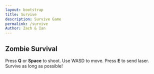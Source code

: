 ```yaml
---
layout: bootstrap
title: Survive
description: Survive Game 
permalink: /survive
Author: Zach & Ian
---
```


<h2>Zombie Survival</h2>
<div style="display: flex; align-items: center; justify-content: flex-start; gap: 20px; margin-bottom: 8px;">
  <div>
    <span>Press <b>Q</b> or <b>Space</b> to shoot. Use WASD to move. Press <b>E</b> to send laser. Survive as long as possible!</span>
  </div>
  <div id="laserStatus" style="font-weight: bold; color: #FFD600; margin-left: 20px;"></div>
</div>
<canvas id="gameCanvas" width="800" height="600"></canvas>
<script>
const canvas = document.getElementById("gameCanvas");
const ctx = canvas.getContext("2d");

class Entity {
    constructor(x, y, color, damage = 5, isZombie = false) {
    this.x = x;
    this.y = y;
    this.vx = 0;
    this.vy = 0;
    this.size = 20;
    this.color = color;
    this.hp = 100;
    this.damage = damage;
    this.cooldown = 0;
    this.isZombie = isZombie;
    }

    draw() {
    ctx.fillStyle = this.color;
    ctx.beginPath();
    ctx.arc(this.x, this.y, this.size, 0, Math.PI * 2);
    ctx.fill();

    // Health bar
    ctx.fillStyle = "red";
    ctx.fillRect(this.x - this.size, this.y - this.size - 10, 40, 5);
    ctx.fillStyle = "lime";
    ctx.fillRect(this.x - this.size, this.y - this.size - 10, 40 * (this.hp / 100), 5);
    }

    distanceTo(other) {
    return Math.hypot(this.x - other.x, this.y - other.y);
    }

    move() {
    this.x += this.vx;
    this.y += this.vy;
    }

    setDirection(dx, dy) {
    this.vx = dx;
    this.vy = dy;
    }

    // Add moveToward method for zombies
    moveToward(target, speed) {
    const angle = Math.atan2(target.y - this.y, target.x - this.x);
    this.vx = Math.cos(angle) * speed;
    this.vy = Math.sin(angle) * speed;
    this.move();
    }
}

class Bullet {
    constructor(x, y, angle, color = "yellow", speed = 6, damage = 20) {
    this.x = x;
    this.y = y;
    this.vx = Math.cos(angle) * speed;
    this.vy = Math.sin(angle) * speed;
    this.color = color;
    this.size = 6;
    this.damage = damage;
    this.hit = false;
    }

    update() {
    this.x += this.vx;
    this.y += this.vy;
    }

    draw() {
    ctx.fillStyle = this.color;
    ctx.beginPath();
    ctx.arc(this.x, this.y, this.size, 0, Math.PI * 2);
    ctx.fill();
    }
}

const player = new Entity(400, 300, "blue");
let zombies = [];
let bullets = [];
let keys = { w: false, a: false, s: false, d: false };
let spawnRate = 120;
let timer = 0;
let gameOver = false;

let lastAimAngle = 0;
let laserCooldown = 0;
const LASER_COOLDOWN_FRAMES = 600;
const LASER_DAMAGE = 50;

// Auto-shoot mechanism
let shootHeld = false;
let lastShotTime = 0;
const SHOOT_INTERVAL = 200; // ms

function tryShoot() {
    const now = Date.now();
    if (player.cooldown > 0 || now - lastShotTime < SHOOT_INTERVAL) return;
    if (zombies.length === 0) return;
    let closest = null;
    let minDist = Infinity;
    for (let t of zombies) {
        const d = player.distanceTo(t);
        if (d < minDist) {
            minDist = d;
            closest = t;
        }
    }
    if (closest) {
        const angle = Math.atan2(closest.y - player.y, closest.x - player.x);
        bullets.push(new Bullet(player.x, player.y, angle));
        player.cooldown = 15;  // Faster bullet rate (for legacy, but we use time now)
        lastShotTime = now;
    }
}

// Handle WASD movement and laser
document.addEventListener("keydown", e => {
    const key = e.key.toLowerCase();
    if (key === "w") keys.w = true;
    if (key === "a") keys.a = true;
    if (key === "s") keys.s = true;
    if (key === "d") keys.d = true;
    if (key === "q" || key === " ") {
        shootHeld = true;
        tryShoot();
    }
    if (key === "e" && laserCooldown === 0) {
        fireLaser();
        laserCooldown = LASER_COOLDOWN_FRAMES;
    }
});

document.addEventListener("keyup", e => {
    const key = e.key.toLowerCase();
    if (key === "w") keys.w = false;
    if (key === "a") keys.a = false;
    if (key === "s") keys.s = false;
    if (key === "d") keys.d = false;
    if (key === "q" || key === " ") {
        shootHeld = false;
    }
});

// Player movement
function movePlayer() {
    const speed = 3;
    let dx = 0;
    let dy = 0;
    if (keys.w) dy = -speed;
    if (keys.s) dy = speed;
    if (keys.a) dx = -speed;
    if (keys.d) dx = speed;
    player.setDirection(dx, dy);
    player.move();

    // Clamp player position to stay within canvas borders
    player.x = Math.max(player.size, Math.min(canvas.width - player.size, player.x));
    player.y = Math.max(player.size, Math.min(canvas.height - player.size, player.y));
}

function drawBorder() {
    ctx.save();
    ctx.strokeStyle = "black";
    ctx.lineWidth = 6;
    ctx.strokeRect(0, 0, canvas.width, canvas.height);
    ctx.restore();
}

// Laser beam logic
function fireLaser() {
    let angle = lastAimAngle;
    if (zombies.length > 0) {
        let closest = zombies.reduce((a, b) => player.distanceTo(a) < player.distanceTo(b) ? a : b);
        angle = Math.atan2(closest.y - player.y, closest.x - player.x);
    }
    // Find intersection with canvas border
    let lx = player.x, ly = player.y;
    let dx = Math.cos(angle), dy = Math.sin(angle);
    let tMax = Infinity;
    // Calculate intersection with each border
    if (dx !== 0) {
        let tx1 = (0 - player.x) / dx;
        let tx2 = (canvas.width - player.x) / dx;
        tMax = Math.min(tMax, ...[tx1, tx2].filter(t => t > 0));
    }
    if (dy !== 0) {
        let ty1 = (0 - player.y) / dy;
        let ty2 = (canvas.height - player.y) / dy;
        tMax = Math.min(tMax, ...[ty1, ty2].filter(t => t > 0));
    }
    const lx2 = player.x + dx * tMax;
    const ly2 = player.y + dy * tMax;

    // Draw laser beam (yellow)
    ctx.save();
    ctx.strokeStyle = "yellow";
    ctx.lineWidth = 8;
    ctx.globalAlpha = 0.7;
    ctx.beginPath();
    ctx.moveTo(player.x, player.y);
    ctx.lineTo(lx2, ly2);
    ctx.stroke();
    ctx.restore();

    // Damage zombies that intersect the laser
    for (let z of zombies) {
        // Distance from zombie center to laser line segment
        const A = {x: player.x, y: player.y}, B = {x: lx2, y: ly2};
        const ABx = B.x - A.x, ABy = B.y - A.y;
        const APx = z.x - A.x, APy = z.y - A.y;
        const ab2 = ABx*ABx + ABy*ABy;
        const ap_ab = APx*ABx + APy*ABy;
        const t = Math.max(0, Math.min(1, ab2 === 0 ? 0 : ap_ab / ab2));
        const closestX = A.x + ABx * t;
        const closestY = A.y + ABy * t;
        const dist = Math.hypot(z.x - closestX, z.y - closestY);
        if (dist < z.size + 6) {
            const dmg = Math.min(LASER_DAMAGE, z.hp / 2);
            z.hp -= dmg;
        }
    }
}

function update() {
    if (gameOver) return;

    ctx.clearRect(0, 0, canvas.width, canvas.height);

    // Draw border first
    drawBorder();

    timer += 1;

    // Spawn zombies periodically and increase spawn rate every 10 seconds
    if (timer % spawnRate === 0 && zombies.length < 20) {
    const zx = Math.random() * canvas.width;
    const zy = Math.random() * canvas.height;
    zombies.push(new Entity(zx, zy, "green", 5, true));
    }

    // Increase zombie spawn rate every 10 seconds
    if (timer % 600 === 0) {
    spawnRate = Math.max(60, spawnRate - 10);  // Decrease spawn rate but not less than 60
    }

    // Update bullets
    for (let b of bullets) b.update();

    // Move zombies and melee attack if close
    for (let z of zombies) {
    z.moveToward(player, 0.6);
    if (z.cooldown > 0) z.cooldown--;
    if (z.distanceTo(player) < 30 && z.cooldown <= 0) {
        player.hp -= z.damage;
        z.cooldown = 60;
    }
    }

    // Bullet collisions
    for (let b of bullets) {
    for (let z of zombies) {
        if (Math.hypot(b.x - z.x, b.y - z.y) < z.size) {
        z.hp -= b.damage;
        b.hit = true;
        }
    }
    }

    // Clean up bullets and zombies
    let zombiesKilled = 0;
    for (let z of zombies) {
        if (z.hp <= 0) {
            zombiesKilled++;
        }
    }
    bullets = bullets.filter(b => !b.hit && b.x >= 0 && b.y >= 0 && b.x <= canvas.width && b.y <= canvas.height);
    zombies = zombies.filter(z => z.hp > 0);

    // Reward player with 1 health per kill (max 100)
    if (zombiesKilled > 0) {
        player.hp = Math.min(100, player.hp + zombiesKilled);
    }

    // Draw all
    player.draw();
    for (let z of zombies) z.draw();
    for (let b of bullets) b.draw();

    // Move player
    movePlayer();

    if (player.cooldown > 0) player.cooldown--;

    // Display the auto-aim arrow and update lastAimAngle
    if (zombies.length > 0) {
        let closest = zombies.reduce((a, b) => player.distanceTo(a) < player.distanceTo(b) ? a : b);
        const angle = Math.atan2(closest.y - player.y, closest.x - player.x);
        lastAimAngle = angle;

        ctx.strokeStyle = "white";
        ctx.lineWidth = 2;
        ctx.beginPath();
        ctx.moveTo(player.x, player.y);
        ctx.lineTo(player.x + Math.cos(angle) * 30, player.y + Math.sin(angle) * 30);
        ctx.stroke();

        // Draw the arrowhead
        ctx.beginPath();
        ctx.moveTo(player.x + Math.cos(angle) * 30, player.y + Math.sin(angle) * 30);
        ctx.lineTo(player.x + Math.cos(angle + Math.PI / 8) * 15, player.y + Math.sin(angle + Math.PI / 8) * 15);
        ctx.moveTo(player.x + Math.cos(angle) * 30, player.y + Math.sin(angle) * 30);
        ctx.lineTo(player.x + Math.cos(angle - Math.PI / 8) * 15, player.y + Math.sin(angle - Math.PI / 8) * 15);
        ctx.stroke();
    }

    // Display information (time and health)
    ctx.fillStyle = "#000";
    ctx.font = "16px sans-serif";
    ctx.fillText(`Time: ${Math.floor(timer / 60)}s`, 10, 20);
    ctx.fillText(`Health: ${Math.max(0, player.hp)}`, 10, 40);

    // Laser cooldown display (move to above canvas, right of description)
    const laserStatusDiv = document.getElementById("laserStatus");
    if (laserCooldown === 0) {
        laserStatusDiv.textContent = "Laser: CHARGED (Press E)";
        laserStatusDiv.style.color = "#FFD600";
    } else {
        laserStatusDiv.textContent = `Laser: ${Math.ceil(laserCooldown / 60)}s`;
        laserStatusDiv.style.color = "red";
    }

    // Check for win/lose condition (after 120 seconds)
    if (timer >= 7200 || player.hp <= 0) {
        gameOver = true;
        ctx.textAlign = "left";
        ctx.textBaseline = "alphabetic";
        if (player.hp > 0 && timer >= 7200) {
            ctx.fillStyle = "lime";
            ctx.font = "48px sans-serif";
            ctx.fillText("You Win!", canvas.width / 2 - 100, canvas.height / 2);
        } else {
            ctx.fillStyle = "red";
            ctx.font = "48px sans-serif";
            ctx.fillText("Game Over", canvas.width / 2 - 120, canvas.height / 2);
        }

        // Draw Restart button styled exactly like Outbreak
        ctx.font = "bold 28px sans-serif";
        ctx.fillStyle = "#4caf50";
        ctx.strokeStyle = "#fff";
        ctx.lineWidth = 2;
        ctx.beginPath();
        ctx.roundRect(canvas.width / 2 - 90, canvas.height / 2 + 40, 180, 50, 10);
        ctx.fill();
        ctx.stroke();
        ctx.fillStyle = "#fff";
        ctx.textAlign = "center";
        ctx.textBaseline = "middle";
        ctx.fillText("🔁 Play Again", canvas.width / 2, canvas.height / 2 + 65);

        // Remove any previous handler to avoid stacking
        canvas.style.cursor = "pointer";
        if (!canvas._restartHandlerActive) {
            canvas._restartHandlerActive = true;
            function restartHandler(e) {
                const rect = canvas.getBoundingClientRect();
                const mx = e.clientX - rect.left;
                const my = e.clientY - rect.top;
                if (
                    mx >= canvas.width / 2 - 90 && mx <= canvas.width / 2 + 90 &&
                    my >= canvas.height / 2 + 40 && my <= canvas.height / 2 + 90
                ) {
                    canvas.removeEventListener("click", restartHandler);
                    canvas._restartHandlerActive = false;
                    canvas.style.cursor = "";
                    restartGame();
                }
            }
            // Remove any previous click handlers
            canvas.onclick = null;
            canvas.addEventListener("click", restartHandler);
        }
    } else {
        if (laserCooldown > 0) laserCooldown--;
        requestAnimationFrame(update);
    }
}

update();
</script>

<script>
// filepath: /home/kasm-user/nighthawk/GenomeGamersFrontend/navigation/Worlds/world0.md
// ...existing code...

// --- Background Music ---
const music = new Audio('{{site.baseurl}}/assets/audio/14heartofthemountain.mp3'); // Change path as needed
music.loop = true;
music.volume = 0.5;

// Play music after first user interaction (required by browsers)
function startMusicOnce() {
  music.play().catch(() => {});
  window.removeEventListener('click', startMusicOnce);
  window.removeEventListener('keydown', startMusicOnce);
}
window.addEventListener('click', startMusicOnce);
window.addEventListener('keydown', startMusicOnce);
</script>